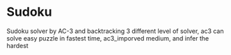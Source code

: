 # Sudoku
Sudoku solver by AC-3 and backtracking
3 different level of solver, ac3 can solve easy puzzle in fastest time, ac3_imporved medium, and infer the hardest
